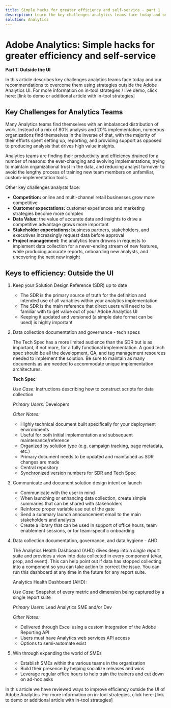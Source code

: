 ```yaml
---
title: Simple hacks for greater efficiency and self-service - part 1
description: Learn the key challenges analytics teams face today and our recommendations to overcome them using strategies outside the Adobe Analytics UI. 
solution: Analytics
---
```

# Adobe Analytics: Simple hacks for greater efficiency and self-service

**Part 1: Outside the UI**

In this article describes key challenges analytics teams face today and our recommendations to overcome them using strategies outside the Adobe Analytics UI. For more information on in-tool strategies / live demo, click here: [link to demo or additional article with in-tool strategies]

## Key Challenges for Analytics Teams

Many Analytics teams find themselves with an imbalanced distribution of work. Instead of a mix of 80% analysis and 20% implementation, numerous organizations find themselves in the inverse of that, with the majority of their efforts spent setting up, reporting, and providing support as opposed to producing analysis that drives high value insights.

Analytics teams are finding their productivity and efficiency drained for a number of reasons: the ever-changing and evolving implementations, trying to maintain organizational trust in the data, and reducing analyst turnover to avoid the lengthy process of training new team members on unfamiliar, custom-implementation tools.

Other key challenges analysts face:

* **Competition:** online and multi-channel retail businesses grow more competitive
* **Customer expectations:** customer experiences and marketing strategies become more complex
* **Data Value:** the value of accurate data and insights to drive a competitive advantage grows more important
* **Stakeholder expectations:** business partners, stakeholders, and executives increasingly request data before approval
* **Project management:** the analytics team drowns in requests to implement data collection for a never-ending stream of new features, while producing accurate reports, onboarding new analysts, and uncovering the next new insight

## Keys to efficiency: Outside the UI

1. Keep your Solution Design Reference (SDR) up to date

   * The SDR is the primary source of truth for the definition and intended use of all variables within your analytics implementation
   * The SDR is the main reference that direct users will need to be familiar with to get value out of your Adobe Analytics UI
   * Keeping it updated and versioned (a simple date format can be used) is highly important

1. Data collection documentation and governance - tech specs

   The Tech Spec has a more limited audience than the SDR but is as important, if not more, for a fully functional implementation. A good tech spec should be all the development, QA, and tag management resources needed to implement the solution. Be sure to maintain as many documents as are needed to accommodate unique implementation architectures.

   **Tech Spec**

   _Use Case:_ Instructions describing how to construct scripts for data collection

   _Primary Users:_ Developers

   _Other Notes:_

    * Highly technical document built specifically for your deployment environments
    * Useful for both initial implementation and subsequent maintenance/reference
    * Organized by solution type (e.g. campaign tracking, page metadata, etc.)
    * Primary document needs to be updated and maintained as SDR changes are made
    * Central repository
    * Synchronized version numbers for SDR and Tech Spec

1. Communicate and document solution design intent on launch

   * Communicate with the user in mind
   * When launching or enhancing data collection, create simple summaries that can be shared with stakeholders
   * Reinforce proper variable use out of the gate
   * Send a summary launch announcement email to the main stakeholders and analysts
   * Create a library that can be used in support of office hours, team enablement sessions, or for team-specific onboarding

1. Data collection documentation, governance, and data hygiene - AHD

   The Analytics Health Dashboard (AHD) dives deep into a _single_ report suite and provides a view into data collected in every component (eVar, prop, and event). This can help point out if data has stopped collecting into a component so you can take action to correct the issue. You can run this dashboard at any time in the future for any report suite.

   Analytics Health Dashboard (AHD):

   _Use Case:_ Snapshot of every metric and dimension being captured by a single report suite
  
   _Primary Users:_ Lead Analytics SME and/or Dev

   _Other Notes:_
    * Delivered through Excel using a custom integration of the Adobe Reporting API
    * Users must have Analytics web services API access
    * Options to semi-automate exist

1. Win through expanding the world of SMEs

   * Establish SMEs within the various teams in the organization
   * Build their presence by helping socialize releases and wins
   * Leverage regular office hours to help train the trainers and cut down on ad-hoc asks

In this article we have reviewed ways to improve efficiency outside the UI of Adobe Analytics. For more information on in-tool strategies, click here: [link to demo or additional article with in-tool strategies]